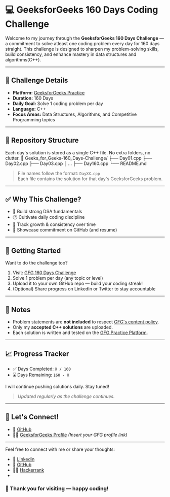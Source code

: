 # 💻 GeeksforGeeks 160 Days Coding Challenge

Welcome to my journey through the **GeeksforGeeks 160 Days Challenge** — a commitment to solve atleast one coding problem every day for 160 days straight. This challenge is designed to sharpen my problem-solving skills, build consistency, and enhance mastery in data structures and algorithms(C++).

---

## 📌 Challenge Details

- **Platform:** [GeeksforGeeks Practice](https://practice.geeksforgeeks.org/)
- **Duration:** 160 Days
- **Daily Goal:** Solve 1 coding problem per day
- **Language:** C++
- **Focus Areas:** Data Structures, Algorithms, and Competitive Programming topics

---

## 📂 Repository Structure

Each day's solution is stored as a single C++ file. No extra folders, no clutter.
📁 Geeks_for_Geeks-160_Days-Challenge/
├── Day01.cpp
├── Day02.cpp
├── Day03.cpp
│ ...
├── Day160.cpp
└── README.md


> File names follow the format: `DayXX.cpp`  
> Each file contains the solution for that day's GeeksforGeeks problem.

---

## ✅ Why This Challenge?

- 🧠 Build strong DSA fundamentals
- 🕐 Cultivate daily coding discipline
- 🌱 Track growth & consistency over time
- 💼 Showcase commitment on GitHub (and resume)

---

## 🚀 Getting Started

Want to do the challenge too?

1. Visit: [GFG 160 Days Challenge](https://practice.geeksforgeeks.org/)
2. Solve 1 problem per day (any topic or level)
3. Upload it to your own GitHub repo — build your coding streak!
4. (Optional) Share progress on LinkedIn or Twitter to stay accountable

---

## 🛑 Notes

- Problem statements are **not included** to respect [GFG's content policy](https://www.geeksforgeeks.org/legal/terms-of-use/).
- Only my **accepted C++ solutions** are uploaded.
- Each solution is written and tested on the [GFG Practice Platform](https://practice.geeksforgeeks.org/).

---

## 📈 Progress Tracker

- ✅ Days Completed: `X / 160`
- ⌛ Days Remaining: `160 - X`

 I will continue pushing solutions daily. Stay tuned!
> _Updated regularly as the challenge continues._

---

## 🙌 Let's Connect!

- 🔗 [GitHub](https://github.com/your-username)
- 🧑‍💻 [GeeksforGeeks Profile](#) *(Insert your GFG profile link)*

---


Feel free to connect with me or share your thoughts:

- 🔗 [Linkedin](https://www.linkedin.com/in/anisha-mahto-766a64346/)
- 🐙 [GitHub](https://github.com/ANIsha-Mahto)
- 🧑‍💻 [Hackerrank](https://www.hackerrank.com/profile/anisha040mahto)
- 

### 🌟 Thank you for visiting — happy coding!


